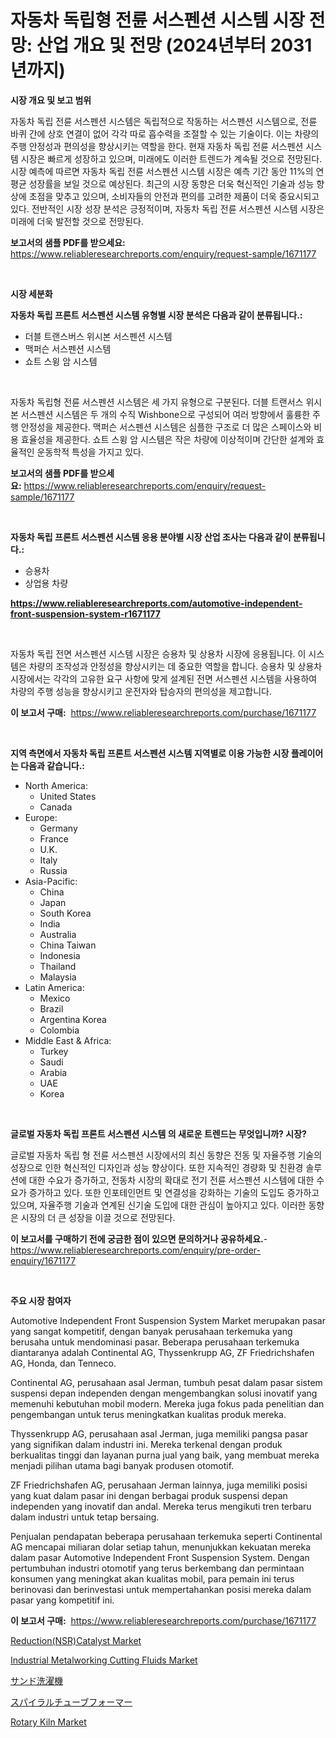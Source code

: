 <p><h1>자동차 독립형 전륜 서스펜션 시스템 시장 전망: 산업 개요 및 전망 (2024년부터 2031년까지)</h1></p><p><strong>시장 개요 및 보고 범위</strong></p>
<p><p>자동차 독립 전륜 서스펜션 시스템은 독립적으로 작동하는 서스펜션 시스템으로, 전륜 바퀴 간에 상호 연결이 없어 각각 따로 흡수력을 조절할 수 있는 기술이다. 이는 차량의 주행 안정성과 편의성을 향상시키는 역할을 한다. 현재 자동차 독립 전륜 서스펜션 시스템 시장은 빠르게 성장하고 있으며, 미래에도 이러한 트렌드가 계속될 것으로 전망된다. 시장 예측에 따르면 자동차 독립 전륜 서스펜션 시스템 시장은 예측 기간 동안 11%의 연평균 성장률을 보일 것으로 예상된다. 최근의 시장 동향은 더욱 혁신적인 기술과 성능 향상에 초점을 맞추고 있으며, 소비자들의 안전과 편의를 고려한 제품이 더욱 중요시되고 있다. 전반적인 시장 성장 분석은 긍정적이며, 자동차 독립 전륜 서스펜션 시스템 시장은 미래에 더욱 발전할 것으로 전망된다.</p></p>
<p><strong>보고서의 샘플 PDF를 받으세요:</strong> <a href="https://www.reliableresearchreports.com/enquiry/request-sample/1671177">https://www.reliableresearchreports.com/enquiry/request-sample/1671177</a></p>
<p>&nbsp;</p>
<p><strong>시장 세분화</strong></p>
<p><strong>자동차 독립 프론트 서스펜션 시스템 유형별 시장 분석은 다음과 같이 분류됩니다.:</strong></p>
<p><ul><li>더블 트랜스버스 위시본 서스펜션 시스템</li><li>맥퍼슨 서스펜션 시스템</li><li>쇼트 스윙 암 시스템</li></ul></p>
<p>&nbsp;</p>
<p><p>자동차 독립형 전륜 서스펜션 시스템은 세 가지 유형으로 구분된다. 더블 트랜서스 위시본 서스펜션 시스템은 두 개의 수직 Wishbone으로 구성되어 여러 방향에서 훌륭한 주행 안정성을 제공한다. 맥퍼슨 서스펜션 시스템은 심플한 구조로 더 많은 스페이스와 비용 효율성을 제공한다. 쇼트 스윙 암 시스템은 작은 차량에 이상적이며 간단한 설계와 효율적인 운동학적 특성을 가지고 있다.</p></p>
<p><strong>보고서의 샘플 PDF를 받으세요:</strong>&nbsp;<a href="https://www.reliableresearchreports.com/enquiry/request-sample/1671177">https://www.reliableresearchreports.com/enquiry/request-sample/1671177</a></p>
<p>&nbsp;</p>
<p><strong> 자동차 독립 프론트 서스펜션 시스템 응용 분야별 시장 산업 조사는 다음과 같이 분류됩니다.:</strong></p>
<p><ul><li>승용차</li><li>상업용 차량</li></ul></p>
<p><strong><a href="https://www.reliableresearchreports.com/automotive-independent-front-suspension-system-r1671177">https://www.reliableresearchreports.com/automotive-independent-front-suspension-system-r1671177</a></strong></p>
<p>&nbsp;</p>
<p><p>자동차 독립 전면 서스펜션 시스템 시장은 승용차 및 상용차 시장에 응용됩니다. 이 시스템은 차량의 조작성과 안정성을 향상시키는 데 중요한 역할을 합니다. 승용차 및 상용차 시장에서는 각각의 고유한 요구 사항에 맞게 설계된 전면 서스펜션 시스템을 사용하여 차량의 주행 성능을 향상시키고 운전자와 탑승자의 편의성을 제고합니다.</p></p>
<p><strong>이 보고서 구매:</strong>&nbsp; <a href="https://www.reliableresearchreports.com/purchase/1671177">https://www.reliableresearchreports.com/purchase/1671177</a></p>
<p>&nbsp;</p>
<p><strong>지역 측면에서 자동차 독립 프론트 서스펜션 시스템 지역별로 이용 가능한 시장 플레이어는 다음과 같습니다.:</strong></p>
<p><ul>
    <li>
        North America:
        <ul>
            <li>United States</li>
            <li>Canada</li>
        </ul>
    </li>
    <li>
        Europe:
        <ul>
            <li>Germany</li>
            <li>France</li>
            <li>U.K.</li>
            <li>Italy</li>
            <li>Russia</li>
        </ul>
    </li>
    <li>
        Asia-Pacific:
        <ul>
            <li>China</li>
            <li>Japan</li>
            <li>South Korea</li>
            <li>India</li>
            <li>Australia</li>
            <li>China Taiwan</li>
            <li>Indonesia</li>
            <li>Thailand</li>
            <li>Malaysia</li>
        </ul>
    </li>
    <li>
        Latin America:
        <ul>
            <li>Mexico</li>
            <li>Brazil</li>
            <li>Argentina Korea</li>
            <li>Colombia</li>
        </ul>
    </li>
    <li>
        Middle East & Africa:
        <ul>
            <li>Turkey</li>
            <li>Saudi</li>
            <li>Arabia</li>
            <li>UAE</li>
            <li>Korea</li>
        </ul>
    </li>
    </ul></p>
<p>&nbsp;</p>
<p><strong>글로벌 자동차 독립 프론트 서스펜션 시스템 의 새로운 트렌드는 무엇입니까? 시장?</strong></p>
<p><p>글로벌 자동차 독립 형 전륜 서스펜션 시장에서의 최신 동향은 전동 및 자율주행 기술의 성장으로 인한 혁신적인 디자인과 성능 향상이다. 또한 지속적인 경량화 및 친환경 솔루션에 대한 수요가 증가하고, 전동차 시장의 확대로 전기 전륜 서스펜션 시스템에 대한 수요가 증가하고 있다. 또한 인포테인먼트 및 연결성을 강화하는 기술의 도입도 증가하고 있으며, 자율주행 기술과 연계된 신기술 도입에 대한 관심이 높아지고 있다. 이러한 동향은 시장의 더 큰 성장을 이끌 것으로 전망된다.</p></p>
<p><strong>이 보고서를 구매하기 전에 궁금한 점이 있으면 문의하거나 공유하세요.</strong>- <a href="https://www.reliableresearchreports.com/enquiry/pre-order-enquiry/1671177">https://www.reliableresearchreports.com/enquiry/pre-order-enquiry/1671177</a></p>
<p>&nbsp;</p>
<p><strong>주요 시장 참여자</strong></p>
<p><p>Automotive Independent Front Suspension System Market merupakan pasar yang sangat kompetitif, dengan banyak perusahaan terkemuka yang berusaha untuk mendominasi pasar. Beberapa perusahaan terkemuka diantaranya adalah Continental AG, Thyssenkrupp AG, ZF Friedrichshafen AG, Honda, dan Tenneco.</p><p>Continental AG, perusahaan asal Jerman, tumbuh pesat dalam pasar sistem suspensi depan independen dengan mengembangkan solusi inovatif yang memenuhi kebutuhan mobil modern. Mereka juga fokus pada penelitian dan pengembangan untuk terus meningkatkan kualitas produk mereka.</p><p>Thyssenkrupp AG, perusahaan asal Jerman, juga memiliki pangsa pasar yang signifikan dalam industri ini. Mereka terkenal dengan produk berkualitas tinggi dan layanan purna jual yang baik, yang membuat mereka menjadi pilihan utama bagi banyak produsen otomotif.</p><p>ZF Friedrichshafen AG, perusahaan Jerman lainnya, juga memiliki posisi yang kuat dalam pasar ini dengan berbagai produk suspensi depan independen yang inovatif dan andal. Mereka terus mengikuti tren terbaru dalam industri untuk tetap bersaing.</p><p>Penjualan pendapatan beberapa perusahaan terkemuka seperti Continental AG mencapai miliaran dolar setiap tahun, menunjukkan kekuatan mereka dalam pasar Automotive Independent Front Suspension System. Dengan pertumbuhan industri otomotif yang terus berkembang dan permintaan konsumen yang meningkat akan kualitas mobil, para pemain ini terus berinovasi dan berinvestasi untuk mempertahankan posisi mereka dalam pasar yang kompetitif ini.</p></p>
<p><strong>이 보고서 구매:</strong>&nbsp;&nbsp;<a href="https://www.reliableresearchreports.com/purchase/1671177">https://www.reliableresearchreports.com/purchase/1671177</a></p>
<p><p><a href="https://issuu.com/reportprime-2/docs/reductionnsrcatalyst-market-size-2030.pptx">Reduction(NSR)Catalyst Market</a></p><p><a href="https://cute-banjo-8ca.notion.site/Industrial-Metalworking-Cutting-Fluids-Market-Trends-and-Market-Analysis-forecasted-for-period-2024--c9188258803c4a59a4b409b090dc8461">Industrial Metalworking Cutting Fluids Market</a></p><p><a href="https://github.com/schmahlson/Market-Research-Report-List-1/blob/main/496748251529.md">サンド洗濯機</a></p><p><a href="https://github.com/roulaayoub-saad/Market-Research-Report-List-1/blob/main/464838651528.md">スパイラルチューブフォーマー</a></p><p><a href="https://view.publitas.com/reportprime-1/analyzing-rotary-kiln-market-global-industry-perspective-and-forecast-2024-to-2031/">Rotary Kiln Market</a></p></p>